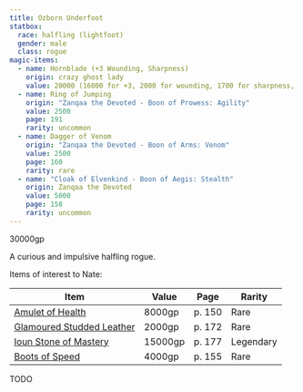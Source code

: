 ```yaml
---
title: Ozborn Underfoot
statbox:
  race: halfling (lightfoot)
  gender: male
  class: rogue
magic-items:
  - name: Hornblade (+3 Wounding, Sharpness)
    origin: crazy ghost lady
    value: 20000 (16000 for +3, 2000 for wounding, 1700 for sharpness, rounded up)
  - name: Ring of Jumping
    origin: "Zanqaa the Devoted - Boon of Prowess: Agility"
    value: 2500
    page: 191
    rarity: uncommon
  - name: Dagger of Venom
    origin: "Zanqaa the Devoted - Boon of Arms: Venom"
    value: 2500
    page: 160
    rarity: rare
  - name: "Cloak of Elvenkind - Boon of Aegis: Stealth"
    origin: Zanqaa the Devoted
    value: 5000
    page: 158
    rarity: uncommon
---
```

30000gp

A curious and impulsive halfling rogue.

Items of interest to Nate:

| Item | Value | Page | Rarity |
|------|-------|------|--------|
| [Amulet of Health](https://www.dndbeyond.com/magic-items/4568-amulet-of-health) | 8000gp | p. 150 | Rare |
| [Glamoured Studded Leather](https://roll20.net/compendium/dnd5e/Glamoured%20Studded%20Leather#content) | 2000gp | p. 172 | Rare |
| [Ioun Stone of Mastery](https://www.dndbeyond.com/magic-items/4938-ioun-stone-of-mastery) | 15000gp | p. 177 | Legendary |
| [Boots of Speed](https://roll20.net/compendium/dnd5e/Boots%20of%20Speed#content) | 4000gp | p. 155 | Rare |

TODO
